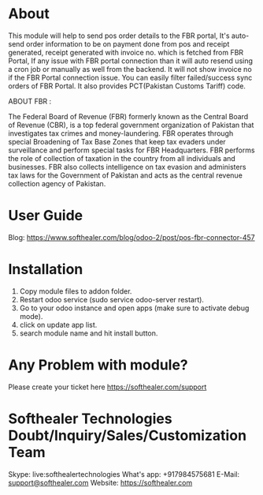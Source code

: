 About
============
This module will help to send pos order details to the FBR portal, It's auto-send order information to be on payment done from pos and receipt generated, receipt generated with invoice no. which is fetched from FBR Portal, If any issue with FBR portal connection than it will auto resend using a cron job or manually as well from the backend. It will not show invoice no if the FBR Portal connection issue. You can easily filter failed/success sync orders of FBR Portal. It also provides PCT(Pakistan Customs Tariff) code.

ABOUT FBR :

The Federal Board of Revenue (FBR) formerly known as the Central Board of Revenue (CBR), is a top federal government organization of Pakistan that investigates tax crimes and money-laundering. FBR operates through special Broadening of Tax Base Zones that keep tax evaders under surveillance and perform special tasks for FBR Headquarters. FBR performs the role of collection of taxation in the country from all individuals and businesses.
FBR also collects intelligence on tax evasion and administers tax laws for the Government of Pakistan and acts as the central revenue collection agency of Pakistan.

User Guide
============
Blog: https://www.softhealer.com/blog/odoo-2/post/pos-fbr-connector-457

Installation
============
1) Copy module files to addon folder.
2) Restart odoo service (sudo service odoo-server restart).
3) Go to your odoo instance and open apps (make sure to activate debug mode).
4) click on update app list.
5) search module name and hit install button.

Any Problem with module?
=====================================
Please create your ticket here https://softhealer.com/support

Softhealer Technologies Doubt/Inquiry/Sales/Customization Team
=====================================
Skype: live:softhealertechnologies
What's app: +917984575681
E-Mail: support@softhealer.com
Website: https://softhealer.com
